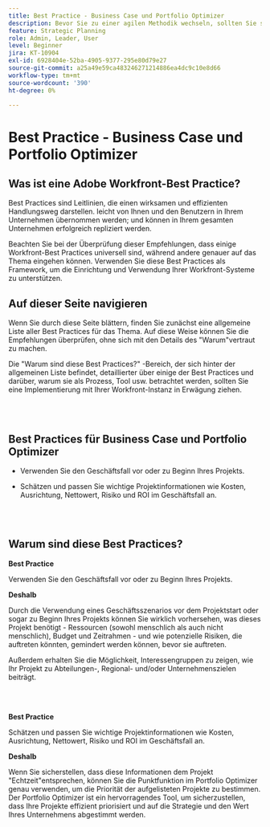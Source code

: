 ```yaml
---
title: Best Practice - Business Case und Portfolio Optimizer
description: Bevor Sie zu einer agilen Methodik wechseln, sollten Sie sich einige Ratschläge und Fragen ansehen.
feature: Strategic Planning
role: Admin, Leader, User
level: Beginner
jira: KT-10904
exl-id: 6928404e-52ba-4905-9377-295e80d79e27
source-git-commit: a25a49e59ca483246271214886ea4dc9c10e8d66
workflow-type: tm+mt
source-wordcount: '390'
ht-degree: 0%

---
```


# Best Practice - Business Case und Portfolio Optimizer

## Was ist eine Adobe Workfront-Best Practice?

Best Practices sind Leitlinien, die einen wirksamen und effizienten Handlungsweg darstellen. leicht von Ihnen und den Benutzern in Ihrem Unternehmen übernommen werden; und können in Ihrem gesamten Unternehmen erfolgreich repliziert werden.

Beachten Sie bei der Überprüfung dieser Empfehlungen, dass einige Workfront-Best Practices universell sind, während andere genauer auf das Thema eingehen können. Verwenden Sie diese Best Practices als Framework, um die Einrichtung und Verwendung Ihrer Workfront-Systeme zu unterstützen.

## Auf dieser Seite navigieren

Wenn Sie durch diese Seite blättern, finden Sie zunächst eine allgemeine Liste aller Best Practices für das Thema. Auf diese Weise können Sie die Empfehlungen überprüfen, ohne sich mit den Details des &quot;Warum&quot;vertraut zu machen.

Die &quot;Warum sind diese Best Practices?&quot; -Bereich, der sich hinter der allgemeinen Liste befindet, detaillierter über einige der Best Practices und darüber, warum sie als Prozess, Tool usw. betrachtet werden, sollten Sie eine Implementierung mit Ihrer Workfront-Instanz in Erwägung ziehen.

</br>
</br>

## Best Practices für Business Case und Portfolio Optimizer

* Verwenden Sie den Geschäftsfall vor oder zu Beginn Ihres Projekts.

* Schätzen und passen Sie wichtige Projektinformationen wie Kosten, Ausrichtung, Nettowert, Risiko und ROI im Geschäftsfall an.

</br>
</br>

## Warum sind diese Best Practices?

**Best Practice**

Verwenden Sie den Geschäftsfall vor oder zu Beginn Ihres Projekts.

**Deshalb**

Durch die Verwendung eines Geschäftsszenarios vor dem Projektstart oder sogar zu Beginn Ihres Projekts können Sie wirklich vorhersehen, was dieses Projekt benötigt - Ressourcen (sowohl menschlich als auch nicht menschlich), Budget und Zeitrahmen - und wie potenzielle Risiken, die auftreten könnten, gemindert werden können, bevor sie auftreten.

Außerdem erhalten Sie die Möglichkeit, Interessengruppen zu zeigen, wie Ihr Projekt zu Abteilungen-, Regional- und/oder Unternehmenszielen beiträgt.

</br>
</br>

**Best Practice**

Schätzen und passen Sie wichtige Projektinformationen wie Kosten, Ausrichtung, Nettowert, Risiko und ROI im Geschäftsfall an.

**Deshalb**

Wenn Sie sicherstellen, dass diese Informationen dem Projekt &quot;Echtzeit&quot;entsprechen, können Sie die Punktfunktion im Portfolio Optimizer genau verwenden, um die Priorität der aufgelisteten Projekte zu bestimmen. Der Portfolio Optimizer ist ein hervorragendes Tool, um sicherzustellen, dass Ihre Projekte effizient priorisiert und auf die Strategie und den Wert Ihres Unternehmens abgestimmt werden.
